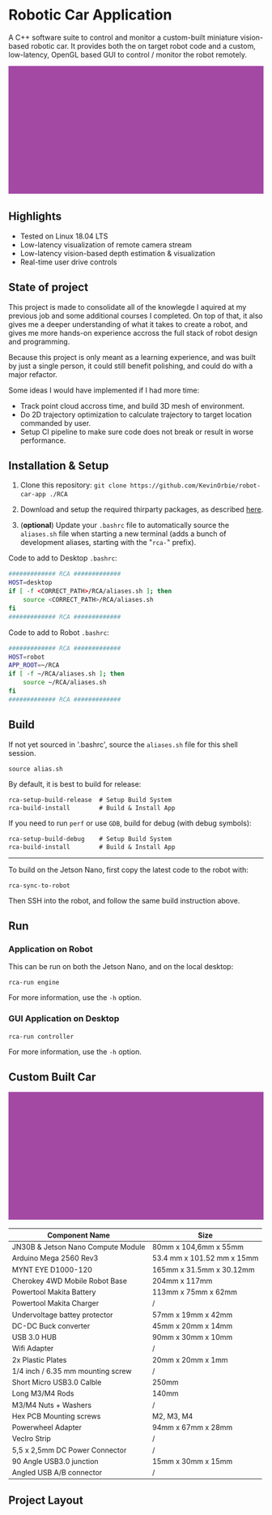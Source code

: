# Robotic Car Application
A C++ software suite to control and monitor a custom-built miniature vision-based robotic car. It provides both the on target robot code and a custom, low-latency, OpenGL based GUI to control / monitor the robot remotely.

![Remote Control GUI](./assets/images/1024x512.png "Remote Control GUI")

## Highlights
- Tested on Linux 18.04 LTS
- Low-latency visualization of remote camera stream
- Low-latency vision-based depth estimation & visualization
- Real-time user drive controls

## State of project
This project is made to consolidate all of the knowlegde I aquired at my previous job and some additional courses I completed. On top of that, it also gives me a deeper understanding of what it takes to create a robot, and gives me more hands-on experience accross the full stack of robot design and programming.

Because this project is only meant as a learning experience, and was built by just a single person, it could still benefit polishing, and could do with a major refactor.

Some ideas I would have implemented if I had more time:
- Track point cloud accross time, and build 3D mesh of environment.
- Do 2D trajectory optimization to calculate trajectory to target location commanded by user.
- Setup CI pipeline to make sure code does not break or result in worse performance.


## Installation & Setup
1. Clone this repository: `git clone https://github.com/KevinOrbie/robot-car-app ./RCA`

2. Download and setup the required thirparty packages, as described [here](./thirdparty/readme.md).

3. (__optional__) Update your `.bashrc` file to automatically source the `aliases.sh` file when starting a new terminal (adds a bunch of development aliases, starting with the "`rca-`" prefix). 

Code to add to Desktop `.bashrc`:
```bash
############# RCA #############
HOST=desktop
if [ -f <CORRECT_PATH>/RCA/aliases.sh ]; then
    source <CORRECT_PATH>/RCA/aliases.sh
fi
############# RCA #############
```

Code to add to Robot `.bashrc`:
```bash
############# RCA #############
HOST=robot
APP_ROOT=~/RCA
if [ -f ~/RCA/aliases.sh ]; then
    source ~/RCA/aliases.sh
fi
############# RCA #############
```

## Build
If not yet sourced in '.bashrc', source the `aliases.sh` file for this shell session.
```shell
source alias.sh
```

By default, it is best to build for release:
```shell
rca-setup-build-release  # Setup Build System
rca-build-install        # Build & Install App
```

If you need to run `perf` or use `GDB`, build for debug (with debug symbols):
```shell
rca-setup-build-debug    # Setup Build System
rca-build-install        # Build & Install App
```

---
To build on the Jetson Nano, first copy the latest code to the robot with:
```shell
rca-sync-to-robot
```
Then SSH into the robot, and follow the same build instruction above.

## Run
### Application on Robot
This can be run on both the Jetson Nano, and on the local desktop:
```shell
rca-run engine 
```

For more information, use the `-h` option.

### GUI Application on Desktop
```shell
rca-run controller 
```

For more information, use the `-h` option.

## Custom Built Car

![Robotic Car](./assets/images/1024x512.png "Custom Built Car")

| Component Name                    | Size                       |
| --------------------------------- | -------------------------- |
| JN30B & Jetson Nano Compute Module| 80mm x 104,6mm x 55mm      |
| Arduino Mega 2560 Rev3            | 53.4 mm x 101.52 mm x 15mm |
| MYNT EYE D1000-120                | 165mm x 31.5mm x 30.12mm   |
| Cherokey 4WD Mobile Robot Base    | 204mm x 117mm              |
| Powertool Makita Battery          | 113mm x 75mm x 62mm        |
| Powertool Makita Charger          | /                          |
| Undervoltage battey protector     | 57mm x 19mm x 42mm         |
| DC-DC Buck converter              | 45mm x 20mm x 14mm         |
| USB 3.0 HUB                       | 90mm x 30mm x 10mm         |
| Wifi Adapter                      | /                          |
| 2x Plastic Plates                 | 20mm x 20mm x 1mm          |
| 1/4 inch / 6.35 mm mounting screw | /                          |
| Short Micro USB3.0 Calble         | 250mm                      |
| Long M3/M4 Rods                   | 140mm                      |
| M3/M4 Nuts + Washers              | /                          |
| Hex PCB Mounting screws           | M2, M3, M4                 |
| Powerwheel Adapter                | 94mm x 67mm x 28mm         |
| Veclro Strip                      | /                          |
| 5,5 x 2,5mm DC Power Connector    | /                          |
| 90 Angle USB3.0 junction          | 15mm x 30mm x 15mm         |
| Angled USB A/B connector          | /                          |

## Project Layout

